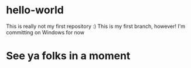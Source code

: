 # hello-world
This is really not  my first repository :)
This is my first branch, however! 
I'm committing on Windows for now
# See ya folks in a moment 
